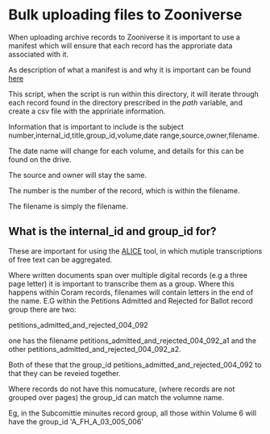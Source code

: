 # Bulk uploading files to Zooniverse

When uploading archive records to Zooniverse it is important to use a manifest which will ensure that each record has the approriate data associated with it.

As description of what a manifest is and why it is important can be found [here](https://help.zooniverse.org/getting-started/example/#details-subject-sets-and-manifest-details-aka-what-is-a-manifest)

This script, when the script is run within this directory, it will iterate through each record found in the directory prescribed in the *path* variable, and create a csv file with the appririate information.

Information that is important to include is the subject number,internal_id,title,group_id,volume,date range,source,owner,filename.

The date name will change for each volume, and details for this can be found on the drive.

The source and owner will stay the same.

The number is the number of the record, which is within the filename.

The filename is simply the filename.

## What is the internal_id and group_id for?

These are important for using the [ALICE](https://alice.zooniverse.org/about) tool, in which mutiple transcriptions of free text can be aggregated.

Where written documents span over multiple digital records (e.g a three page letter) it is important to transcribe them as a group. Where this happens within Coram records, filenames will contain letters in the end of the name. E.G 
within the Petitions Admitted and Rejected for Ballot record group there are two:

petitions_admitted_and_rejected_004_092

one has the filename petitions_admitted_and_rejected_004_092_a1
and the other petitions_admitted_and_rejected_004_092_a2.

Both of these that the group_id petitions_admitted_and_rejected_004_092 to that they can be reveied together.

Where records do not have this nomucature, (where records are not grouped over pages) the group_id can match the volumne name.

Eg, in the Subcomittie minuites record group, all those within Volume 6 will have the group_id 'A_FH_A_03_005_006'


